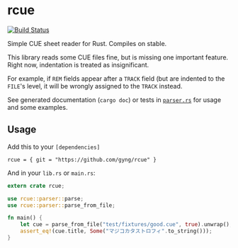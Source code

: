 # rcue

[![Build Status](https://travis-ci.org/gyng/rcue.svg?branch=master)](https://travis-ci.org/gyng/rcue)

Simple CUE sheet reader for Rust. Compiles on stable.

This library reads some CUE files fine, but is missing one important feature. Right now, indentation is treated as insignificant.

For example, if `REM` fields appear after a `TRACK` field (but are indented to the `FILE`'s level, it will be wrongly assigned to the `TRACK` instead.

See generated documentation (`cargo doc`) or tests in [`parser.rs`](src/parser.rs) for usage and some examples.

## Usage

Add this to your `[dependencies]`

```
rcue = { git = "https://github.com/gyng/rcue" }
```

And in your `lib.rs` or `main.rs`:

```rust
extern crate rcue;

use rcue::parser::parse;
use rcue::parser::parse_from_file;

fn main() {
    let cue = parse_from_file("test/fixtures/good.cue", true).unwrap();
    assert_eq!(cue.title, Some("マジコカタストロフィ".to_string()));
}
```
